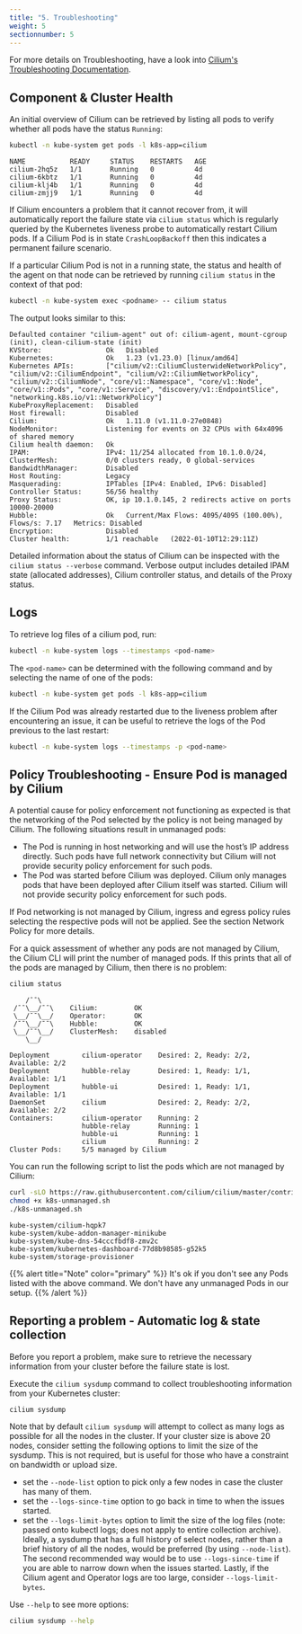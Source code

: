 ```yaml
---
title: "5. Troubleshooting"
weight: 5
sectionnumber: 5
---
```



For more details on Troubleshooting, have a look into [Cilium's Troubleshooting Documentation](https://docs.cilium.io/en/stable/operations/troubleshooting/).


## Component & Cluster Health

An initial overview of Cilium can be retrieved by listing all pods to verify whether all pods have the status `Running`:

```bash
kubectl -n kube-system get pods -l k8s-app=cilium
```

```
NAME           READY     STATUS    RESTARTS   AGE
cilium-2hq5z   1/1       Running   0          4d
cilium-6kbtz   1/1       Running   0          4d
cilium-klj4b   1/1       Running   0          4d
cilium-zmjj9   1/1       Running   0          4d
```

If Cilium encounters a problem that it cannot recover from, it will automatically report the failure state via `cilium status` which is regularly queried by the Kubernetes liveness probe to automatically restart Cilium pods. If a Cilium Pod is in state `CrashLoopBackoff` then this indicates a permanent failure scenario.

If a particular Cilium Pod is not in a running state, the status and health of the agent on that node can be retrieved by running `cilium status` in the context of that pod:

```bash
kubectl -n kube-system exec <podname> -- cilium status
```

The output looks similar to this:

```
Defaulted container "cilium-agent" out of: cilium-agent, mount-cgroup (init), clean-cilium-state (init)
KVStore:                Ok   Disabled
Kubernetes:             Ok   1.23 (v1.23.0) [linux/amd64]
Kubernetes APIs:        ["cilium/v2::CiliumClusterwideNetworkPolicy", "cilium/v2::CiliumEndpoint", "cilium/v2::CiliumNetworkPolicy", "cilium/v2::CiliumNode", "core/v1::Namespace", "core/v1::Node", "core/v1::Pods", "core/v1::Service", "discovery/v1::EndpointSlice", "networking.k8s.io/v1::NetworkPolicy"]
KubeProxyReplacement:   Disabled   
Host firewall:          Disabled
Cilium:                 Ok   1.11.0 (v1.11.0-27e0848)
NodeMonitor:            Listening for events on 32 CPUs with 64x4096 of shared memory
Cilium health daemon:   Ok   
IPAM:                   IPv4: 11/254 allocated from 10.1.0.0/24, 
ClusterMesh:            0/0 clusters ready, 0 global-services
BandwidthManager:       Disabled
Host Routing:           Legacy
Masquerading:           IPTables [IPv4: Enabled, IPv6: Disabled]
Controller Status:      56/56 healthy
Proxy Status:           OK, ip 10.1.0.145, 2 redirects active on ports 10000-20000
Hubble:                 Ok   Current/Max Flows: 4095/4095 (100.00%), Flows/s: 7.17   Metrics: Disabled
Encryption:             Disabled
Cluster health:         1/1 reachable   (2022-01-10T12:29:11Z)

```

Detailed information about the status of Cilium can be inspected with the `cilium status --verbose` command. Verbose output includes detailed IPAM state (allocated addresses), Cilium controller status, and details of the Proxy status.


## Logs

To retrieve log files of a cilium pod, run:

```bash
kubectl -n kube-system logs --timestamps <pod-name>
```

The `<pod-name>` can be determined with the following command and by selecting the name of one of the pods:

```bash
kubectl -n kube-system get pods -l k8s-app=cilium
```

If the Cilium Pod was already restarted due to the liveness problem after encountering an issue, it can be useful to retrieve the logs of the Pod previous to the last restart:

```bash
kubectl -n kube-system logs --timestamps -p <pod-name>
```


## Policy Troubleshooting - Ensure Pod is managed by Cilium

A potential cause for policy enforcement not functioning as expected is that the networking of the Pod selected by the policy is not being managed by Cilium. The following situations result in unmanaged pods:

* The Pod is running in host networking and will use the host’s IP address directly. Such pods have full network connectivity but Cilium will not provide security policy enforcement for such pods.
* The Pod was started before Cilium was deployed. Cilium only manages pods that have been deployed after Cilium itself was started. Cilium will not provide security policy enforcement for such pods.

If Pod networking is not managed by Cilium, ingress and egress policy rules selecting the respective pods will not be applied. See the section Network Policy for more details.

For a quick assessment of whether any pods are not managed by Cilium, the Cilium CLI will print the number of managed pods. If this prints that all of the pods are managed by Cilium, then there is no problem:

```bash
cilium status
```

```
    /¯¯\
 /¯¯\__/¯¯\    Cilium:         OK
 \__/¯¯\__/    Operator:       OK
 /¯¯\__/¯¯\    Hubble:         OK
 \__/¯¯\__/    ClusterMesh:    disabled
    \__/

Deployment        cilium-operator    Desired: 2, Ready: 2/2, Available: 2/2
Deployment        hubble-relay       Desired: 1, Ready: 1/1, Available: 1/1
Deployment        hubble-ui          Desired: 1, Ready: 1/1, Available: 1/1
DaemonSet         cilium             Desired: 2, Ready: 2/2, Available: 2/2
Containers:       cilium-operator    Running: 2
                  hubble-relay       Running: 1
                  hubble-ui          Running: 1
                  cilium             Running: 2
Cluster Pods:     5/5 managed by Cilium
```

You can run the following script to list the pods which are not managed by Cilium:

```bash
curl -sLO https://raw.githubusercontent.com/cilium/cilium/master/contrib/k8s/k8s-unmanaged.sh
chmod +x k8s-unmanaged.sh
./k8s-unmanaged.sh
```

```
kube-system/cilium-hqpk7
kube-system/kube-addon-manager-minikube
kube-system/kube-dns-54cccfbdf8-zmv2c
kube-system/kubernetes-dashboard-77d8b98585-g52k5
kube-system/storage-provisioner
```

{{% alert title="Note" color="primary" %}}
It's ok if you don't see any Pods listed with the above command. We don't have any unmanaged Pods in our setup.
{{% /alert %}}


## Reporting a problem - Automatic log & state collection

Before you report a problem, make sure to retrieve the necessary information from your cluster before the failure state is lost.

Execute the `cilium sysdump` command to collect troubleshooting information from your Kubernetes cluster:

```bash
cilium sysdump
```

Note that by default `cilium sysdump` will attempt to collect as many logs as possible for all the nodes in the cluster. If your cluster size is above 20 nodes, consider setting the following options to limit the size of the sysdump. This is not required, but is useful for those who have a constraint on bandwidth or upload size.

* set the `--node-list` option to pick only a few nodes in case the cluster has many of them.
* set the `--logs-since-time` option to go back in time to when the issues started.
* set the `--logs-limit-bytes` option to limit the size of the log files (note: passed onto kubectl logs; does not apply to entire collection archive).
Ideally, a sysdump that has a full history of select nodes, rather than a brief history of all the nodes, would be preferred (by using `--node-list`). The second recommended way would be to use `--logs-since-time` if you are able to narrow down when the issues started. Lastly, if the Cilium agent and Operator logs are too large, consider `--logs-limit-bytes`.

Use `--help` to see more options:

```bash
cilium sysdump --help
```
